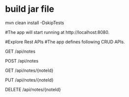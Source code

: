 # build jar file
mvn clean install -DskipTests

#The app will start running at http://localhost:8080.

#Explore Rest APIs
#The app defines following CRUD APIs.

GET /api/notes

POST /api/notes

GET /api/notes/{noteId}

PUT /api/notes/{noteId}

DELETE /api/notes/{noteId}
